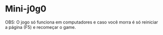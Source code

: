 # Mini-j0g0

OBS: O jogo só funciona em computadores e caso você morra é só reiniciar a página (F5) e recomeçar o game.
